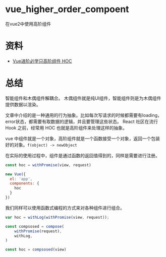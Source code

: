 # vue_higher_order_compoent
在vue2中使用高阶组件

# 资料

- [Vue进阶必学只高阶组件 HOC](https://juejin.cn/post/6844904116603486221)

# 总结

智能组件和木偶组件解耦合。
木偶组件就是纯UI组件，智能组件则是为木偶组件提供数据以渲染。

文章中介绍的是一种通用的行为抽象。比如每次写请求的时候都需要有loading，error状态，都需要有取数据的逻辑，并且要管理这些状态。
React 社区在流行 Hook 之前，经常用 HOC 也就是高阶组件来处理这样的抽象。


vue 中组件就是一个对象，高阶组件就是一个函数接受一个对象，返回一个包装好的对象。`f(object) -> newObject`

在实际的使用过程中，组件是通过函数的返回值得到的，同样是需要进行注册。
```javascript
const hoc = withPromise(view, request)

new Vue({
  el: 'app',
  components: {
    hoc
  }
})
```


我们同样可以使用函数式编程的方式来对各种组件进行组合。
```javascript
var hoc = withLog(withPromise(view, request));

const compsosed = compose(
    withPromise(request),
    withLog,
)

const hoc = compsosed(view)
```
